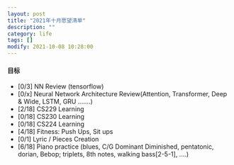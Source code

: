 ```yaml
---
layout: post
title: "2021年十月愿望清单"
description: ""
category: life
tags: []
modify: 2021-10-08 10:28:00
---
```



#### 目标

+ [0/3] NN Review (tensorflow)
+ [0/x] Neural Network Architecture Review(Attention, Transformer, Deep & Wide, LSTM, GRU .......)
+ [2/18] CS229 Learning
+ [0/18] CS230 Learning
+ [0/18] CS224 Learning
+ [4/18] Fitness: Push Ups, Sit ups
+ [0/1] Lyric / Pieces Creation
+ [6/18] Piano practice (blues, C/G Dominant Diminished, pentatonic, dorian, Bebop; triplets, 8th
 notes, walking bass[2-5-1], ....)
